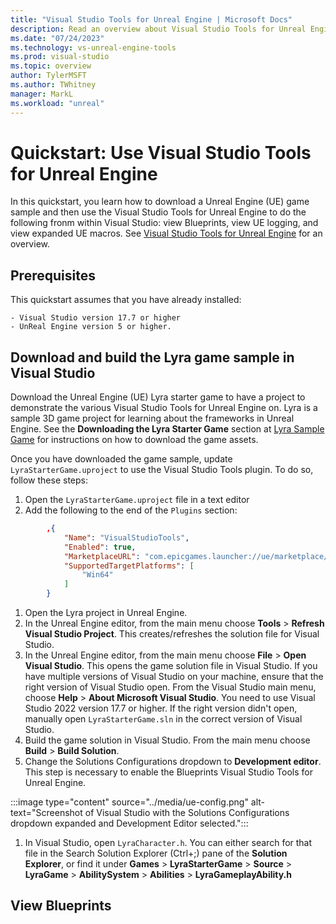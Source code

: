 ```yaml
---
title: "Visual Studio Tools for Unreal Engine | Microsoft Docs"
description: Read an overview about Visual Studio Tools for Unreal Engine, which is a free Visual Studio extension that helps you develop games with Unreal Engine.
ms.date: "07/24/2023"
ms.technology: vs-unreal-engine-tools
ms.prod: visual-studio
ms.topic: overview
author: TylerMSFT
ms.author: TWhitney
manager: MarkL
ms.workload: "unreal"
---
```


# Quickstart: Use Visual Studio Tools for Unreal Engine

In this quickstart, you learn how to download a Unreal Engine (UE) game sample and then use the Visual Studio Tools for Unreal Engine to do the following fronm within Visual Studio: view Blueprints, view UE logging, and view expanded UE macros. See [Visual Studio Tools for Unreal Engine](./vs-tools-unreal-overview.md) for an overview.

## Prerequisites

This quickstart assumes that you have already installed:

    - Visual Studio version 17.7 or higher
    - UnReal Engine version 5 or higher.

## Download and build the Lyra game sample in Visual Studio

Download the Unreal Engine (UE) Lyra starter game to have a project to demonstrate the various Visual Studio Tools for Unreal Engine on. Lyra is a sample 3D game project for learning about the frameworks in Unreal Engine. See the **Downloading the Lyra Starter Game** section at [Lyra Sample Game](https://docs.unrealengine.com/5.0/lyra-sample-game-in-unreal-engine/) for instructions on how to download the game assets.

Once you have downloaded the game sample, update `LyraStarterGame.uproject` to use the Visual Studio Tools plugin. To do so, follow these steps:
1. Open the `LyraStarterGame.uproject` file in a text editor
1. Add the following to the end of the `Plugins` section:

```json
        ,{
			"Name": "VisualStudioTools",
			"Enabled": true,
			"MarketplaceURL": "com.epicgames.launcher://ue/marketplace/product/362651520df94e4fa65492dbcba44ae2",
			"SupportedTargetPlatforms": [
				"Win64"
			]
		}
``````

1. Open the Lyra project in Unreal Engine.
1. In the Unreal Engine editor, from the main menu choose **Tools** > **Refresh Visual Studio Project**. This creates/refreshes the solution file for Visual Studio.
1. In the Unreal Engine editor, from the main menu choose **File** > **Open Visual Studio**. This opens the game solution file in Visual Studio. If you have multiple versions of Visual Studio on your machine, ensure that the right version of Visual Studio open. From the Visual Studio main menu, choose **Help** > **About Microsoft Visual Studio**. You need to use Visual Studio 2022 version 17.7 or higher. If the right version didn't open, manually open `LyraStarterGame.sln` in the correct version of Visual Studio.
1. Build the game solution in Visual Studio. From the main menu choose **Build** > **Build Solution**.
1. Change the Solutions Configurations dropdown to **Development editor**. This step is necessary to enable the Blueprints Visual Studio Tools for Unreal Engine.

:::image type="content" source="../media/ue-config.png" alt-text="Screenshot of Visual Studio with the Solutions Configurations dropdown expanded and Development Editor selected.":::

1. In Visual Studio, open `LyraCharacter.h`. You can either search for that file in the Search Solution Explorer (Ctrl+;) pane of the **Solution Explorer**, or find it under **Games** > **LyraStarterGame** > **Source** > **LyraGame** > **AbilitySystem** > **Abilities** > **LyraGameplayAbility.h**

## View Blueprints



